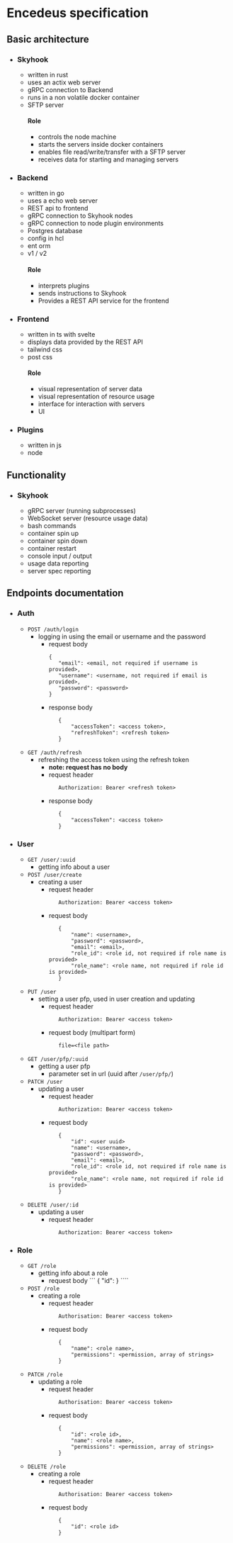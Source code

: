 # Encedeus specification

## Basic architecture

- ### Skyhook
    - written in rust
    - uses an actix web server
    - gRPC connection to Backend
    - runs in a non volatile docker container
    - SFTP server
      #### Role
        - controls the node machine
        - starts the servers inside docker containers
        - enables file read/write/transfer with a SFTP server
        - receives data for starting and managing servers
- ### Backend
    - written in go
    - uses a echo web server
    - REST api to frontend
    - gRPC connection to Skyhook nodes
    - gRPC connection to node plugin environments
    - Postgres database
    - config in hcl
    - ent orm
    - v1 / v2
      #### Role
        - interprets plugins
        - sends instructions to Skyhook
        - Provides a REST API service for the frontend
- ### Frontend
    - written in ts with svelte
    - displays data provided by the REST API
    - tailwind css
    - post css
      #### Role
        - visual representation of server data
        - visual representation of resource usage
        - interface for interaction with servers
        - UI
- ### Plugins
    - written in js
    - node

## Functionality

- ### Skyhook
    - gRPC server (running subprocesses)
    - WebSocket server (resource usage data)
    - bash commands
    - container spin up
    - container spin down
    - container restart
    - console input / output
    - usage data reporting
    - server spec reporting

## Endpoints documentation

- ### Auth
    - `POST /auth/login`
        - logging in using the email or username and the password
            - request body
              ```
              {
                 "email": <email, not required if username is provided>,
                 "username": <username, not required if email is provided>,
                 "password": <password>
              }
              ```
            - response body
              ```
                 {
                     "accessToken": <access token>,
                     "refreshToken": <refresh token>
                 }
              ```
    - `GET /auth/refresh`
        - refreshing the access token using the refresh token
            - **note: request has no body**
            - request header
              ```
                 Authorization: Bearer <refresh token>
              ```
            - response body
              ```
                 {
                     "accessToken": <access token>
                 }
              ```
- ### User
    - `GET /user/:uuid`
        - getting info about a user
    - `POST /user/create`
        - creating a user
            - request header
              ```
                 Authorization: Bearer <access token>
              ```
            - request body
              ```
                 {
                     "name": <username>,
                     "password": <password>,
                     "email": <email>,
                     "role_id": <role id, not required if role name is provided>
                     "role_name": <role name, not required if role id is provided>
                 }
              ```
    - `PUT /user`
        - setting a user pfp, used in user creation and updating
            - request header
              ```
                 Authorization: Bearer <access token>
              ```
            - request body (multipart form)
              ```
                 file=<file path>
              ```
    - `GET /user/pfp/:uuid`
        - getting a user pfp
            - parameter set in url (uuid after `/user/pfp/`)
    - `PATCH /user`
        - updating a user
            - request header
              ```
                 Authorization: Bearer <access token>
              ```
            - request body
              ```
                 {
                     "id": <user uuid>
                     "name": <username>,
                     "password": <password>,
                     "email": <email>,
                     "role_id": <role id, not required if role name is provided>
                     "role_name": <role name, not required if role id is provided>
                 }
              ```  
    - `DELETE /user/:id`
        - updating a user
            - request header
              ```
                 Authorization: Bearer <access token>
              ```
- ### Role
    - `GET /role`
      - getting info about a role 
        - request body
              ```
                 {
                     "id": <role id>
                 }
              ````
    - `POST /role`
        - creating a role
            - request header
              ```
                 Authorisation: Bearer <access token>  
              ```
            - request body
              ```
                 {
                     "name": <role name>,
                     "permissions": <permission, array of strings>
                 }                
              ```
    - `PATCH /role`
        - updating a role
            - request header
              ```
                 Authorisation: Bearer <access token>  
              ```
            - request body
              ```
                 {
                     "id": <role id>,
                     "name": <role name>,
                     "permissions": <permission, array of strings>
                 }                
              ```
    - `DELETE /role`
        - creating a role
            - request header
              ```
                 Authorisation: Bearer <access token>  
              ```
            - request body
              ```
                 {
                     "id": <role id>
                 }                
              ```